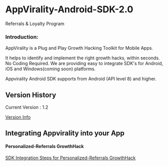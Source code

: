 # AppVirality-Android-SDK-2.0
Referrals &amp; Loyalty Program

<H3>Introduction:</H3>
AppVirality is a Plug and Play Growth Hacking Toolkit for Mobile Apps. 

It helps to identify and implement the right growth hacks, within seconds. No Coding Required. We are providing easy to integrate SDK's for Android, iOS and Windows(coming soon) platforms.

Appvirality Android SDK supports from Android (API level 8) and higher.

Version History 
---------------

Current Version : 1.2

[Version Info](https://github.com/appvirality/appvirality-sdk-android/wiki/Android-SDK-Version-History)

Integrating Appvirality into your App
-------------------------------------

<H4>Personalized-Referrals GrowthHack</H4>

[SDK Integration Steps for Personalized-Referrals GrowthHack](https://github.com/appvirality/appvirality-sdk-android/wiki/Personalized-In-App-Referrals)








